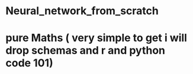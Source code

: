 # Neural_network_from_scratch
pure Maths ( very simple to get i will drop schemas and r and python code 101)
===
